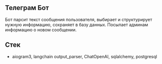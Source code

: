 ## Телеграм Бот 

Бот парсит текст сообщения пользователя, выбирает и структурирует нужную информацию,
сохраняет в базу данных. Посылает админам информацию о новом сообщении.

## Стек

- aiogram3, langchain output_parser, ChatOpenAI, sqlalchemy, postgresql
